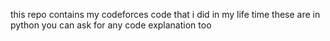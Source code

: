 this repo contains my codeforces code that i did in my life time
these are in python 
you can ask for any code explanation too

